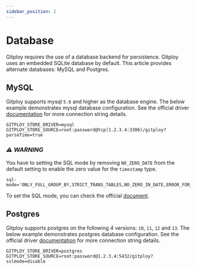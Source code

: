 ```yaml
---
sidebar_position: 2
---
```


# Database

Gitploy requires the use of a database backend for persistence. Gitploy uses an embedded SQLite database by default. This article provides alternate databases: MySQL and Postgres.

## MySQL

Gitploy supports mysql `5.6` and higher as the database engine. The below example demonstrates mysql database configuration. See the official driver [documentation](https://github.com/go-sql-driver/mysql#dsn-data-source-name) for more connection string details.

```
GITPLOY_STORE_DRIVER=mysql
GITPLOY_STORE_SOURCE=root:password@tcp(1.2.3.4:3306)/gitploy?parseTime=true
```

### *⚠️ WARNING*

You have to setting the SQL mode by removing `NO_ZERO_DATE` from the default setting to enable the zero value for the `timestamp` type. 

```
sql-mode='ONLY_FULL_GROUP_BY,STRICT_TRANS_TABLES,NO_ZERO_IN_DATE,ERROR_FOR_DIVISION_BY_ZERO,NO_ENGINE_SUBSTITUTION'
```

To set the SQL mode, you can check the official [document](https://dev.mysql.com/doc/refman/8.0/en/sql-mode.html).

## Postgres

Gitploy supports postgres on the following 4 versions: `10`, `11`, `12` and `13`. The below example demonstrates postgres database configuration. See the official driver [documentation](https://www.postgresql.org/docs/current/libpq-connect.html#LIBPQ-CONNSTRING) for more connection string details.

```
GITPLOY_STORE_DRIVER=postgres
GITPLOY_STORE_SOURCE=root:password@1.2.3.4:5432/gitploy?sslmode=disable
```
